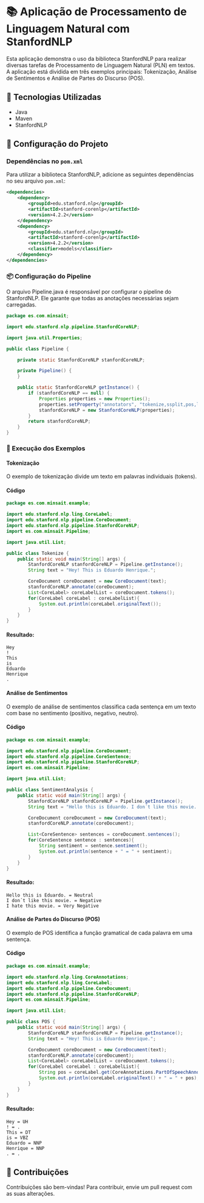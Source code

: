 # 📚 Aplicação de Processamento de Linguagem Natural com StanfordNLP

Esta aplicação demonstra o uso da biblioteca StanfordNLP para realizar diversas tarefas de Processamento de Linguagem Natural (PLN) em textos. A aplicação está dividida em três exemplos principais: Tokenização, Análise de Sentimentos e Análise de Partes do Discurso (POS).

## 🚀 Tecnologias Utilizadas

- Java
- Maven
- StanfordNLP

## 📂 Configuração do Projeto

### Dependências no `pom.xml`

Para utilizar a biblioteca StanfordNLP, adicione as seguintes dependências no seu arquivo `pom.xml`:

```xml
<dependencies>
    <dependency>
        <groupId>edu.stanford.nlp</groupId>
        <artifactId>stanford-corenlp</artifactId>
        <version>4.2.2</version>
    </dependency>
    <dependency>
        <groupId>edu.stanford.nlp</groupId>
        <artifactId>stanford-corenlp</artifactId>
        <version>4.2.2</version>
        <classifier>models</classifier>
    </dependency>
</dependencies>
```

### 📦 Configuração do Pipeline

O arquivo Pipeline.java é responsável por configurar o pipeline do StanfordNLP. Ele garante que todas as anotações necessárias sejam carregadas.

```java
package es.com.minsait;

import edu.stanford.nlp.pipeline.StanfordCoreNLP;

import java.util.Properties;

public class Pipeline {

    private static StanfordCoreNLP stanfordCoreNLP;

    private Pipeline() {
    }

    public static StanfordCoreNLP getInstance() {
        if (stanfordCoreNLP == null) {
            Properties properties = new Properties();
            properties.setProperty("annotators", "tokenize,ssplit,pos,lemma,ner,parse,sentiment");
            stanfordCoreNLP = new StanfordCoreNLP(properties);
        }
        return stanfordCoreNLP;
    }
}
```

### 🧠 Execução dos Exemplos

#### Tokenização

O exemplo de tokenização divide um texto em palavras individuais (tokens).

#### Código
```java
package es.com.minsait.example;

import edu.stanford.nlp.ling.CoreLabel;
import edu.stanford.nlp.pipeline.CoreDocument;
import edu.stanford.nlp.pipeline.StanfordCoreNLP;
import es.com.minsait.Pipeline;

import java.util.List;

public class Tokenize {
    public static void main(String[] args) {
        StanfordCoreNLP stanfordCoreNLP = Pipeline.getInstance();
        String text = "Hey! This is Eduardo Henrique.";

        CoreDocument coreDocument = new CoreDocument(text);
        stanfordCoreNLP.annotate(coreDocument);
        List<CoreLabel> coreLabelList = coreDocument.tokens();
        for(CoreLabel coreLabel : coreLabelList){
            System.out.println(coreLabel.originalText());
        }
    }
}
```

#### Resultado:

```
Hey
!
This
is
Eduardo
Henrique
.
```

#### Análise de Sentimentos

O exemplo de análise de sentimentos classifica cada sentença em um texto com base no sentimento (positivo, negativo, neutro).

#### Código
```java
package es.com.minsait.example;

import edu.stanford.nlp.pipeline.CoreDocument;
import edu.stanford.nlp.pipeline.CoreSentence;
import edu.stanford.nlp.pipeline.StanfordCoreNLP;
import es.com.minsait.Pipeline;

import java.util.List;

public class SentimentAnalysis {
    public static void main(String[] args) {
        StanfordCoreNLP stanfordCoreNLP = Pipeline.getInstance();
        String text = "Hello this is Eduardo. I don´t like this movie. I hate this movie.";

        CoreDocument coreDocument = new CoreDocument(text);
        stanfordCoreNLP.annotate(coreDocument);

        List<CoreSentence> sentences = coreDocument.sentences();
        for(CoreSentence sentence : sentences){
            String sentiment = sentence.sentiment();
            System.out.println(sentence + " = " + sentiment);
        }
    }
}
```

#### Resultado:

```
Hello this is Eduardo. = Neutral
I don´t like this movie. = Negative
I hate this movie. = Very Negative
```

#### Análise de Partes do Discurso (POS)

O exemplo de POS identifica a função gramatical de cada palavra em uma sentença.

#### Código
```java
package es.com.minsait.example;

import edu.stanford.nlp.ling.CoreAnnotations;
import edu.stanford.nlp.ling.CoreLabel;
import edu.stanford.nlp.pipeline.CoreDocument;
import edu.stanford.nlp.pipeline.StanfordCoreNLP;
import es.com.minsait.Pipeline;

import java.util.List;

public class POS {
    public static void main(String[] args) {
        StanfordCoreNLP stanfordCoreNLP = Pipeline.getInstance();
        String text = "Hey! This is Eduardo Henrique.";

        CoreDocument coreDocument = new CoreDocument(text);
        stanfordCoreNLP.annotate(coreDocument);
        List<CoreLabel> coreLabelList = coreDocument.tokens();
        for(CoreLabel coreLabel : coreLabelList){
            String pos = coreLabel.get(CoreAnnotations.PartOfSpeechAnnotation.class);
            System.out.println(coreLabel.originalText() + " = " + pos);
        }
    }
}
```

#### Resultado:

```
Hey = UH
! = .
This = DT
is = VBZ
Eduardo = NNP
Henrique = NNP
. = .
```

## 🤝 Contribuições

Contribuições são bem-vindas! Para contribuir, envie um pull request com as suas alterações.